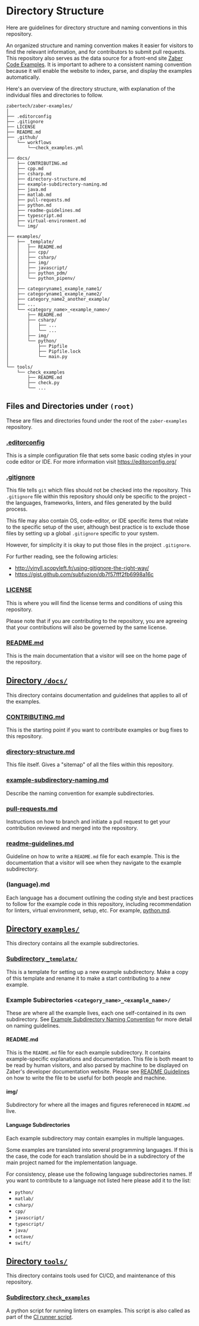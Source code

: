 # Directory Structure

Here are guidelines for directory structure and naming conventions in this repository.

An organized structure and naming convention makes it easier for visitors
to find the relevant information, and for contributors to submit pull requests.
This repository also serves as the data source for a front-end site
[Zaber Code Examples](https://software.zaber.com/examples).
It is important to adhere to a consistent naming convention because it will
enable the website to index, parse, and display the examples automatically.

Here's an overview of the directory structure, with explanation of the individual
files and directories to follow.

    zabertech/zaber-examples/
    │
    ├── .editorconfig
    ├── .gitignore
    ├── LICENSE
    ├── README.md
    ├── .github/
    │   └── workflows
    │       └──check_examples.yml
    │   
    ├── docs/
    │   ├── CONTRIBUTING.md
    │   ├── cpp.md
    │   ├── csharp.md
    │   ├── directory-structure.md
    │   ├── example-subdirectory-naming.md
    │   ├── java.md
    │   ├── matlab.md
    │   ├── pull-requests.md
    │   ├── python.md
    │   ├── readme-guidelines.md
    │   ├── typescript.md
    │   ├── virtual-environment.md
    │   └── img/
    │
    ├── examples/
    │   ├── _template/
    │   │   ├── README.md
    │   │   ├── cpp/
    │   │   ├── csharp/
    │   │   ├── img/
    │   │   ├── javascript/
    │   │   ├── python_pdm/
    │   │   └── python_pipenv/
    │   │
    │   ├── categoryname1_example_name1/
    │   ├── categoryname1_example_name2/
    │   ├── category_name2_another_example/
    │   ├── ...
    │   └── <category_name>_<example_name>/
    │       ├── README.md
    │       ├── csharp/
    │       │   ├── ...
    │       │   └── ...
    │       ├── img/
    │       └── python/
    │           ├── Pipfile
    │           ├── Pipfile.lock
    │           └── main.py
    │
    └── tools/
        └── check_examples
            ├── README.md
            ├── check.py
            └── ...

## Files and Directories under `(root)`

These are files and directories found under the root of the `zaber-examples` repository.

### [.editorconfig](../.editorconfig)

This is a simple configuration file that sets some basic coding styles in your code editor or IDE.
For more information visit <https://editorconfig.org/>

### [.gitignore](../.gitignore)

This file tells `git` which files should not be checked into the repository.
This `.gitignore` file within this repository should only be specific to the project -
the languages, frameworks, linters, and files generated by the build process.

This file may also contain OS, code-editor, or IDE specific items that relate to the specific
setup of the user, although best practice is to exclude those files
by setting up a global `.gitignore` specific to your system.

However, for simplicity it is okay to put those files in the project `.gitignore`.

For further reading, see the following articles:

- <http://vinyll.scopyleft.fr/using-gitignore-the-right-way/>
- <https://gist.github.com/subfuzion/db7f57fff2fb6998a16c>

### [LICENSE](../LICENSE)

This is where you will find the license terms and conditions of using this repository.

Please note that if you are contributing to the repository,
you are agreeing that your contributions will also be governed by the same license.

### [README.md](../README.md)

This is the main documentation that a visitor will see on the home page of the repository.

## [Directory `/docs/`](../docs/)

This directory contains documentation and guidelines that applies to all of the examples.

### [CONTRIBUTING.md](CONTRIBUTING.md)

This is the starting point if you want to contribute examples or bug fixes to this repository.

### [directory-structure.md](directory-structure.md)

This file itself.  Gives a "sitemap" of all the files within this repository.

### [example-subdirectory-naming.md](example-subdirectory-naming.md)

Describe the naming convention for example subdirectories.

### [pull-requests.md](pull-requests.md)

Instructions on how to branch and initiate a pull request to get your contribution reviewed
and merged into the repository.

### [readme-guidelines.md](readme-guidelines.md)

Guideline on how to write a `README.md` file for each example.
This is the documentation that a visitor will see when they navigate to the example subdirectory.

### (language).md

Each language has a document outlining the coding style and best practices to follow
for the example code in this repository, including recommendation for linters,
virtual environment, setup, etc.  For example, [python.md](python.md).

## [Directory `examples/`](../examples/)

This directory contains all the example subdirectories.

### [Subdirectory `_template/`](../examples/_template/)

This is a template for setting up a new example subdirectory.  Make a copy of this template and
rename it to make a start contributing to a new example.

### Example Subirectories `<category_name>_<example_name>/`

These are where all the example lives, each one self-contained in its own subdirectory.
See [Example Subdirectory Naming Convention](example-subdirectory-naming.md) for more detail
on naming guidelines.

#### README.md

This is the `README.md` file for each example subdirectory.  It contains example-specific
explanations and documentation.  This file is both meant to be read by human visitors, and also
parsed by machine to be displayed on Zaber's developer documentation website.
Please see [README Guidelines](readme-guidelines.md) on how to write the file to be useful for
both people and machine.

#### img/

Subdirectory for where all the images and figures refereneced in `README.md` live.

#### Language Subdirectories

Each example subdirectory may contain examples in multiple languages.

Some examples are translated into several programming languages.
If this is the case, the code for each translation should be in a subdirectory of the main project
named for the implementation language.

For consistency, please use the following language subdirectories names.
If you want to contribute to a language not listed here please add it to the list:

- `python/`
- `matlab/`
- `csharp/`
- `cpp/`
- `javascript/`
- `typescript/`
- `java/`
- `octave/`
- `swift/`

## [Directory `tools/`](../tools/)

This directory contains tools used for CI/CD, and maintenance of this repository.

### [Subdirectory `check_examples`](../tools/check_examples/)

A python script for running linters on examples.
This script is also called as part of the [CI runner script](../.github/workflows/check_examples.yml).
